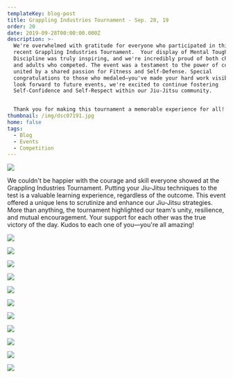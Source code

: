 ```yaml
---
templateKey: blog-post
title: Grappling Industries Tournament - Sep. 28, 19
order: 20
date: 2019-09-28T00:00:00.000Z
description: >-
  We're overwhelmed with gratitude for everyone who participated in this most
  recent Grappling Industries Tournament.  Your display of Mental Toughness and
  Discipline was truly inspiring, and we're incredibly proud of both children
  and adults who competed. The event was a testament to the power of community,
  united by a shared passion for Fitness and Self-Defense. Special
  congratulations to those who medaled—you've made your hard work visible. As we
  look forward to future events, we're excited to continue fostering
  Self-Confidence and Self-Respect within our Jiu-Jitsu community. 


  Thank you for making this tournament a memorable experience for all!!!
thumbnail: /img/dsc07191.jpg
home: false
tags:
  - Blog
  - Events
  - Competition
---
```

![](/img/ais07937_easy-resize.com.jpg)

We couldn't be happier with the courage and skill everyone showed at the Grappling Industries Tournament. Putting your Jiu-Jitsu techniques to the test is a valuable learning experience, regardless of the outcome. This event offered a unique lens to scrutinize and enhance our Jiu-Jitsu strategies. More than anything, the tournament highlighted our team's unity, resilience, and mutual encouragement. Your support for each other was the true victory of the day. Kudos to each one of you—you're all amazing!

![](/img/dsc07168_easy-resize.com.jpg)

![](/img/grapplingindustriesais07924_easy-resize.com.jpg)

![](/img/dsc07210_easy-resize.com.jpg)

![](/img/grapplingindustriesais08176.jpg)

![](/img/grapplingindustriesais08163_easy-resize.com.jpg)

![](/img/dsc07038_easy-resize.com.jpg)

![](/img/grapplingindustriesais08224_easy-resize.com.jpg)

![](/img/dsc07131_easy-resize.com.jpg)

![](/img/dsc07044_easy-resize.com.jpg)

![](/img/dsc07105_easy-resize.com.jpg)

![](/img/grapplingindustriesais07995.jpg)
